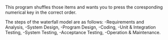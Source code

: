 This program shuffles those items and wants you to press the coresponding numerical key in the correct order.

The steps of the waterfall model are as follows: 
-Requirements and Analysis,
-System Design,
-Program Design,
-Coding,
-Unit & Integration Testing,
-System Testing,
-Acceptance Testing,
-Operation & Maintenance.

